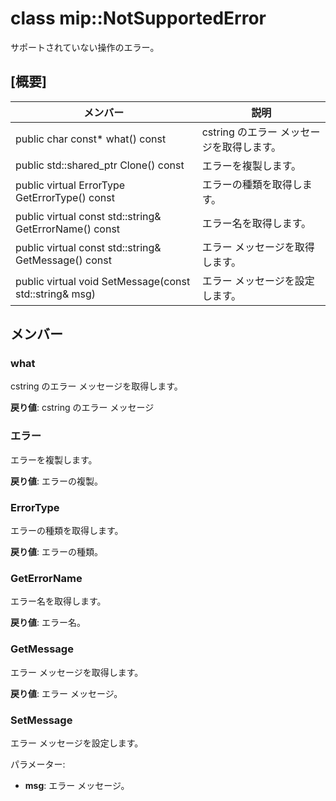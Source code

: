 # <a name="class-mipnotsupportederror"></a>class mip::NotSupportedError 
サポートされていない操作のエラー。
  
## <a name="summary"></a>[概要]
 メンバー                        | 説明                                
--------------------------------|---------------------------------------------
 public char const* what() const  |  cstring のエラー メッセージを取得します。
public std::shared_ptr<Error> Clone() const  |  エラーを複製します。
 public virtual ErrorType GetErrorType() const  |  エラーの種類を取得します。
 public virtual const std::string& GetErrorName() const  |  エラー名を取得します。
 public virtual const std::string& GetMessage() const  |  エラー メッセージを取得します。
 public virtual void SetMessage(const std::string& msg)  |  エラー メッセージを設定します。
  
## <a name="members"></a>メンバー
  
### <a name="what"></a>what
cstring のエラー メッセージを取得します。

  
**戻り値**: cstring のエラー メッセージ
  
### <a name="error"></a>エラー
エラーを複製します。

  
**戻り値**: エラーの複製。
  
### <a name="errortype"></a>ErrorType
エラーの種類を取得します。

  
**戻り値**: エラーの種類。
  
### <a name="geterrorname"></a>GetErrorName
エラー名を取得します。

  
**戻り値**: エラー名。
  
### <a name="getmessage"></a>GetMessage
エラー メッセージを取得します。

  
**戻り値**: エラー メッセージ。
  
### <a name="setmessage"></a>SetMessage
エラー メッセージを設定します。

パラメーター:  
* **msg**: エラー メッセージ。

